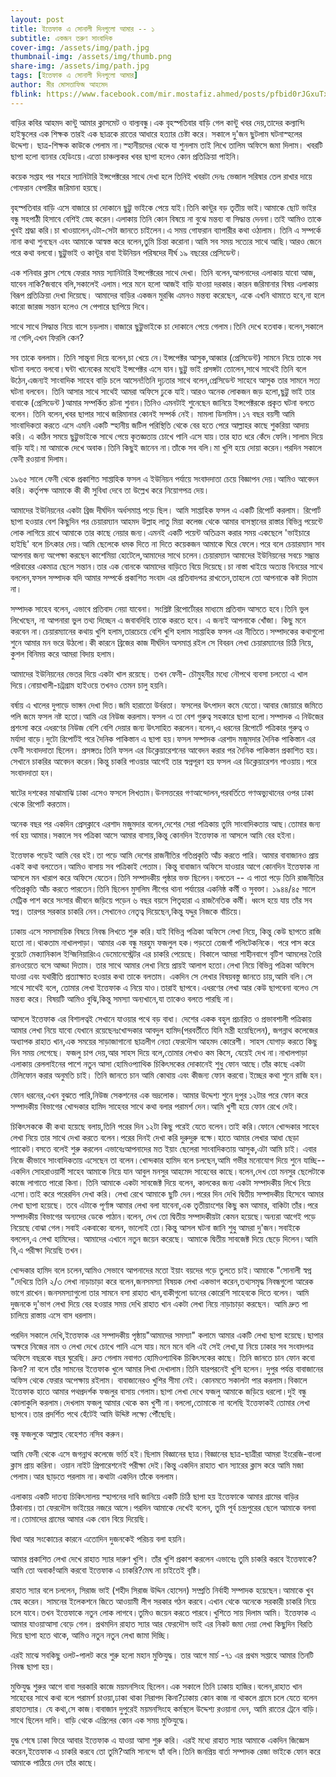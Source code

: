 ```yaml
---
layout: post
title: ইত্তেফাক এ সোনালী দিনগুলো আমার -- ১
subtitle: একজন তরুণ সাংবাদিক
cover-img: /assets/img/path.jpg
thumbnail-img: /assets/img/thumb.png
share-img: /assets/img/path.jpg
tags: [ইত্তেফাক এ সোনালী দিনগুলো আমার]
author: মীর মোসতাফিজ আহমেদ
fblink: https://www.facebook.com/mir.mostafiz.ahmed/posts/pfbid0rJGxuTxyTY1iL6thpFyW1NT2sGqpZHbq45HsEZYmyDF6KDsw72Rdhfc8bCYqiNESl
---
```


<p>
বাড়ির কবির আহমদ কান্টু আমার ক্লাসমেট ও বাল্যবন্ধু।এক বৃহস্পতিবার বাড়ি গেল কান্টু খবর দেয়,তাদের কল্যান্দি হাইস্কুলের এক শিক্ষক তারই এক ছাত্রকে রাতের আধারে হত্যার চেষ্টা করে। সকালে দু'জন ছুটলাম ঘটনাস্হলের উদ্দেশ্য। ছাত্র-শিক্ষক কাউকে পেলাম না।স্হানীয়দের থেকে যা শুনলাম তাই লিখে তালিম অফিসে জমা দিলাম। খবরটি ছাপা হলো ব্যানার হেডিংয়ে।এত্তো চাঞ্চল্যকর খবর ছাপা হলেও কোন প্রতিক্রিয়া পাইনি। 
</p>
<p>
কয়েক সপ্তাহ পর শহরে স্যানিটারি ইন্সপেক্টরের সাথে দেখা হলে তিনিই খবরটা দেনঃ ভেজাল সরিষার  তেল  রাখার দায়ে গোফরান বেপারীর জরিমানা হয়ছে।</p>
<p>

বৃহস্পতিবার বাড়ি এসে বাজারে চা দোকানে ছুট্টু ভাইকে পেয়ে যাই।তিনি কান্টুর বড় তৃতীয় ভাই।আমাকে ছোট ভাইর বন্ধু সহপাঠী হিসাবে বেশিই স্নেহ করেন।এলাকায় তিনি কোন বিষয়ে না বুঝে মন্তব্য বা সিদ্ধান্ত দেননা।তাই আমিও তাকে খুবই শ্রদ্ধা করি।চা খাওয়ালেন,এটা-সেটা জানতে চাইলেন।এ সময় গোফরান ব্যাপারীর কথা ওঠালাম। তিনি এ সম্পর্কে নানা কথা শুনছেন এবং আমাকে আস্বস্ত করে বলেন,তুমি চিন্তা করোনা।আমি সব সময় সত্যের সাথে আছি।আরও জেনে পরে কথা বলবো।ছুট্টুভাই ও কান্টুর বাবা ইউনিয়ন পরিষদের দীর্ঘ ১৯ বছরের প্রেসিডেন্ট।</p>
<p>
  
এক শনিবার ক্লাস শেষে ফেরার সময় স্যানিটারি ইন্সপেক্টরের সাথে দেখা। তিনি বলেন,আপনাদের  এলাকায় যাবো আজ, যাবেন নাকি?জবাবে বলি,সকালেই এলাম।পরে মনে হলো আজই বাড়ি যাওয়া দরকার।কারন জরিমানার বিষয় এলাকায়  বিরূপ প্রতিক্রিয়া দেখা দিয়েছে। আমাদের বাড়ির একজন মুরব্বি  এমনও মন্তব্য করেছেন, একে এখনি থামাতে হবে,না হলে কারো জারজ সন্তান হলেও সে পেপারে ছাপিয়ে দিবে।</p>
<p>

সাথে সাথে সিদ্ধান্ত নিয়ে বাসে চড়লাম।বাজারে ছুট্টুভাইকে  চা দোকানে পেয়ে গেলাম।তিনি দেখে হতবাক।বলেন,সকালে না গেলি,এখন ফিরলি কেন?</p>
<p>

সব তাকে বললাম। তিনি সান্ত্বনা দিয়ে বলেন,চা খেয়ে নে।ইন্সপেক্টর আসুক,আব্বার (প্রেসিডেন্ট)   সামনে নিয়ে তাকে সব ঘটনা বলতে বলবো।ঘন্টা খানেকের মধ্যেই ইন্সপেক্টর এসে যান।ছুট্টু ভাই প্রসঙ্গটা তোলেন,সাথে সাথেই তিনি বলে উঠেন,এজন্যই সাংবাদিক সাহেব বাড়ি চলে আসেন!তিনি দৃঢ়তার সাথে বলেন,প্রেসিডেন্ট  সাহেবে আসুক তার সামনে সত্য ঘটনা বলবেন। তিনি আসার সাথে সাথেই  আমরা অফিসে ঢুকে যাই।আরও অনেক লোকজন জড় হলো,ছুট্টু ভাই তার  বাবাকে (প্রেসিডেন্ট )আমার সম্পর্কিত রটনা শুনান।তিনিও এমনটাই শুনেছেন জানিয়ে  ইন্সপেক্টরকে প্রকৃত ঘটনা বলতে বলেন। তিনি বলেন,খবর ছাপার সাথে  জরিমানার কোনই সম্পর্ক নেই। মামলা ডিসমিস।১৭ বছর বয়সী আমি  সাংবাদিকতা করতে এসে এমনি একটি স্হানীয় জটিল পরিস্থিতি থেকে বের হতে পেরে আল্লাহর কাছে শুকরিয়া আদায় করি। এ কঠিন সময়ে ছুট্টুভাইকে সাথে পেয়ে কৃতজ্ঞতায় চোখে পানি এসে যায়।তার হাত ধরে কেঁদে ফেলি।সালাম দিয়ে বাড়ি যাই।মা আমাকে দেখে অবাক।তিনি কিছুই জানেন না।তাঁকে সব বলি।মা খুশি হয়ে দোয়া করেন।পরদিন সকালে ফেনী রওয়ানা দিলাম।</p>
<p>

১৯৬৫ সালে ফেনী থেকে প্রকাশিত সাপ্তাহিক ফসল এ ইউনিয়ন পর্যায়ে সংবাদদাতা চেয়ে বিজ্ঞাপন দেয়।আমিও আবেদন করি। কর্তৃপক্ষ আমাকে কী কী সুবিধা দেবে তা উল্লেখ করে নিয়োগপত্র দেয়।</p>
<p>

আমাদের ইউনিয়নের একটা ব্রিজ দীর্ঘদিন অর্ধসমাপ্ত পড়ে ছিল। আমি সাপ্তাহিক ফসল এ একটি রিপোর্ট করলাম। রিপোর্ট ছাপা হওয়ার বেশ কিছুদিন পর চেয়ারম্যান আহমদ উল্লাহ লাতু মিয়া কলেজ থেকে আমার বাসস্থানের রাস্তার বিভিন্ন পয়েন্টে লোক লাগিয়ে রাখে আমাকে তার কাছে নেয়ার জন্য।এমনই একটি পয়েন্ট অতিক্রম করার সময় একছেলে 'ভাইচারে হাইছি' বলে চিৎকার দেয়।আমি ছেলেকে ধমক দিতে না দিতে কয়েকজন আমাকে ঘিরে ফেলে।পরে বলে চেয়ারম্যান সাব আপনার জন্য অপেক্ষা করছেন কাশেমিয়া হোটেলে,আমাদের সাথে চলেন।চেয়ারম্যান আমাদের ইউনিয়নের সবচে  সম্ভ্রান্ত পরিবারের একমাত্র ছেলে সন্তান।তার এক বোনকে আমাদের বাড়িতে বিয়ে দিয়েছে।চা নাস্তা খাইয়ে অত্যন্ত বিনয়ের সাথে বললেন,ফসল সম্পাদক যদি আমার সম্পর্কে প্রকাশিত সংবাদ এর প্রতিবাদপত্র রাখতেন,তাহলে তো আপনাকে কষ্ট দিতাম না। </p>
<p>

সম্পাদক সাহেব বলেন, এভাবে প্রতিবাদ নেয়া যাবেনা। সংশ্লিষ্ট রিপোর্টােরর মাধ্যমে  প্রতিবাদ আসতে  হবে।তিনি ভুল লিখেছেন, না আপনারা ভুল তথ্য দিচ্ছেন এ জবাবদিহি তাকে করতে হবে। এ জন্যই আপনাকে খোঁজা। কিছু মনে করবেন না।চেয়ারম্যানের কথায় খুশি হলাম,তারচেয়ে বেশি খুশি  হলাম সাপ্তাহিক ফসল এর নীতিতে।সম্পাদকের কথাগুলো শুনে আমার মন ভরে উঠলো।কী কারনে ব্রিজের কাজ দীর্ঘদিন অসমাপ্ত রইল সে বিবরন লেখা চেয়ারম্যানের চিঠি নিয়ে, কুশল বিনিময় করে আমরা বিদায় হলাম।</p>
<p>

আমাদের ইউনিয়নের ভেতর দিয়ে একটা খাল রয়েছে। তখন ফেনী- চৌমুহনীর মধ্যে নৌপথে ব্যবসা চলতো এ খাল দিয়ে।নোয়াখালী-চট্রগ্রাম হাইওয়ে তখনও তেমন চালু হয়নি। </p>
<p>

বর্ষায় এ খালের দুপাড়ে ভাঙ্গন দেখা দিত।জমি হারাতো উর্বরতা। ফসলের উৎপাদন কমে যেতো।আবার জোয়ারে জমিতে পলি জমে ফসল নষ্ট হতো।আমি এর নিউজ করলাম।ফসল এ তা বেশ গুরুত্ব সহকারে ছাপা হলো।সম্পাদক এ নিউজের প্রশংসা করে এধরণের নিউজ বেশি বেশি দেয়ার জন্য উৎসাহিত করলেন।বলেন,এ ধরনের রিপোর্টে  পত্রিকার গুরুত্ব ও মর্যাদা বাড়ে।দুটো রিপোর্টই পরে দৈনিক পাকিস্তান এ ছাপা হয়।ফসল সম্পাদক এরশাদ মজুমদার দৈনিক পাকিস্তান এর ফেনী সংবাদদাতা ছিলেন। প্রসঙ্গতঃ তিনি  ফসল এর ডিক্লেয়ারেশনের আবেদন করার পর দৈনিক পাকিস্তান প্রকাশিত হয়।সেখানে চাকরির আবেদন করেন।কিন্তু  চাকরি পাওয়ার আগেই তার স্বপ্নপূরণ হয় ফসল এর ডিক্লেয়ারেশন পাওয়ায়।পরে সংবাদদাতা হন।</p>
<p>

ষাটের দশকের মাঝামাঝি ঢাকা এসেও ফসলে লিখতাম।উনসত্তরের গণআন্দোলন,পরবর্তিতে গণঅভ্যুথানের ওপর ঢাকা থেকে রিপোর্ট করতাম। </p>
<p>

অনেক বছর পর একদিন প্রেসক্লাবে এরশাদ মজুমদার বলেন,দেশের সেরা পত্রিকায় তুমি সাংবাদিকতায় আছ।তোমার জন্য গর্ব হয় আমার।সকালে সব পত্রিকা আসে আমার বাসায়,কিন্তু কোনদিন ইত্তেফাক না আসলে আমি বের হইনা। </p>
<p>

ইত্তেফাক পড়েই আমি বের হই।তা পড়ে আমি দেশের রাজনীতির গতিপ্রকৃতি আঁচ করতে পারি। আমার বাবাজানও প্রায় একই কথা বলতেেন।আমিও বাসায় সব পত্রিকাই পেতাম। কিন্তু বাবাজান অফিসে যাওয়ার আগে কোনদিন ইত্তেফাক না  আসলে মন খারাপ করে অফিসে যেতেন।তিনি সম্পাদকীয় পৃষ্ঠার ভক্ত ছিলেন।বলতেন -- এ পাতা পড়ে তিনি  রাজনীতির গতিপ্রকৃতি আঁচ করতে পারতেন।তিনি ছিলেন মুসলিম লীগের থানা পর্যায়ের একনিষ্ঠ কর্মী ও সুবক্তা। ১৯৪৪/৪৫ সালে মেট্রিক পাশ করে  সংসার জীবনে জড়িয়ে পড়েন ৬ বছর বয়সে পিতৃহারা এ রাজনৈতিক কর্মী। ধ্বংস হয়ে যায় তাঁর সব স্বপ্ন। তারপর সরকার চাকরি নেন।সেখানেও নেতৃত্ব দিয়েছেন,কিন্তু যদ্দুর নিজকে বাঁচিয়ে। </p>
<p>

ঢাকায় এসে সমসাময়িক বিষয়ে নিবন্ধ লিখতে শুরু করি।যাই বিভিন্ন পত্রিকা অফিসে লেখা নিয়ে, কিন্তু কেউ ছাপতে রাজি হতো না।থাকতাম নাখালপাড়া। আমার এক বন্ধু মরহুম ফজলুল হক।পড়তো তেজগাঁ পলিটেকনিকে। পরে পাস করে বুয়েটে মেক্যানিকাল ইন্জিনিয়ারিংএ ডেমোনেস্ট্রেটর এর চাকরি পেয়েছে। বিকালে আমরা শাহীনবাগে বৃটিশ আমলের তৈরি রানওয়েতে বসে আড্ডা দিতাম। তার সাথে আমার লেখা নিয়ে প্রায়ই আলাপ হতো।লেখা নিয়ে বিভিন্ন পত্রিকা অফিসে যাওয়া এবং যথারীতি প্রত্যাক্ষাত হওয়ার কথা তাকে বলতাম। একদিন সে লেখার বিষয়বস্তু জানতে চায়,আমি বলি।সে সাথে সাথেই বলে, তোমার লেখা ইত্তেফাক এ নিয়ে যাও।তারাই ছাপবে।এধরণের লেখা আর কেউ ছাপবেনা বলেও সে মন্তব্য করে। বিষয়টি আমিও বুঝি,কিন্তু সমস্যা অন্যখানে,যা তাকেও বলতে পারছি না। </p>
<p>

আসলে ইত্তেফাক এর বিশালত্বই সেখানে যাওয়ার পথে বড় বাধা। দেশের একক বহুল প্রচারিত ও প্রভাবশালী পত্রিকায় আমার লেখা নিয়ে যাবো যেখানে রয়েছেনঃখোন্দকার আবদুল হামিদ(পরবর্তীতে যিনি মন্ত্রী হয়েছিলেন), জগন্নাথ কলেজের অধ্যাপক রাহাত খান,এক সময়ের সাড়াজাগানো ছাত্রলীগ নেতা ফেরদৌস আহমদ কোরেশী।  সাহস যোগাড়  করতে কিছু দিন সময় লেগেছে। ফজলু চাপ দেয়,আর সাহস দিয়ে বলে,তোমার লেখাও কম কিসে, যেয়েই দেখ না।নাখালপাড়া এলাকায় রেললাইনের পাশে নতুন আসা হোমিওপ্যাথিক চিকিৎসকের দোকানেই শুধু ফোন আছে।তাঁর কাছে একটা টেলিফোন করার অনুমতি চাই। তিনি জানতে চান আমি কোথায় এবং কীজন্য ফোন করবো।ইচ্ছের কথা শুনে রাজি হন। </p>
<p>

ফোন ধরনের,এখন বুঝতে পারি,নিউজ সেকশনের এক ভদ্রলোক। আমার উদ্দেশ্য শুনে  দুপুর ১২টার পরে ফোন করে সম্পাদকীয় বিভাগের খোন্দকার হামিদ সাহেবর সাথে কথা বলার পরামর্শ দেন।আমি খুশী হয়ে ফোন রেখে দেই।</p>
<p>

চিকিৎসককে কী কথা হয়েছে বলায়,তিনি পরের দিন ১২টা কিছু পরেই যেতে বলেন।তাই করি।ফোনে খোন্দকার সাহেব লেখা নিয়ে তার সাথে দেখা করতে বলেন।পরের দিনই দেখা করি দুরুদুরু বক্ষে।হাতে আমার লেখার আধা ছেড়া প্যাকেট।বসতে বলেই শুরু করলেন এভাবেঃআপনাদের মত ইয়াং ছেলেরা সাংবাদিকতায় আসুক,এটা আমি চাই। এবার নিজে কীভাবে সাংবাদিকতায় এসেছেন তা বলেন।খোন্দকার হামিদ বলে চলছেন,আমি গভীর মনোযোগ দিয়ে শুনে যাচ্ছি--একদিন সোহরাওয়ার্দী সাহেব আমাকে নিয়ে যান আবুল মনসুর আহমেদ সাহেবের কাছে।বলেন,দেখ তো মনসুর ছেলেটাকে কাজে লাগাতে পারো কিনা। তিনি আমাকে একটা সাবজেক্ট দিয়ে বলেন, কালকের জন্য একটা সম্পাদকীয় লিখে নিয়ে এসো।তাই করে পরেরদিন দেখা করি। লেখা রেখে আমাকে ছুটি দেন।পরের দিন দেখি দ্বিতীয় সম্পাদকীয় হিসেবে আমার লেখা ছাপা হয়েছে। তবে এটাকে পূর্ণাঙ্গ আমার লেখা বলা যাবেনা,এক তৃতীয়াংশের কিছু কম আমার, বাকিটা তাঁর।পরে সম্পাদকীয় বিভাগের অন্যদের ডেকে পাঠান।বলেন, দেখ তো দ্বিতীয় সম্পাদকীয়টা কেমন হয়েছে।অন্যরা আগেই পড়ে নিয়েছে বোঝা গেল।সবাই একবাক্যে বলেন, ভালোই তো।কিন্তু আসল ঘটনা জানি শুধু আমরা দু'জন।সবাইকে বললেন,এ লেখা হামিদের। আমাদের এখানে নতুন জয়েন করেছে। আমাকে দ্বিতীয় সাবজেক্ট দিয়ে ছেড়ে দিলেন।আমি বি,এ পরীক্ষা দিয়েছি তখন।</p>
<p>

খোন্দকার হামিদ বলে চলেন,আমিও সেভাবে আপনাদের মতো ইয়াং বয়দের গড়ে তুলতে চাই।আমাকে "সোনালী স্বপ্ন "দেখিয়ে তিনি
২/৩ লেখা নাড়াচাড়া করে বলেন,জনসমস্যা  বিষয়ক লেখা একভাগ করেন,তথ্যসমৃদ্ধ
নিবন্ধগুলো আরেক ভাগে রাখেন।জনসমস্যাগুলো তার সামনে বসা রাহাত খান,বাকীগুলো ডানের কোরেশি সাহেবকে দিতে বলেন। 
আমি দুজনকে দু'ভাগ লেখা দিয়ে বের হওয়ার সময়  দেখি রাহাত খান একটা লেখা নিয়ে নাড়াচাড়া করছেন। আমি দ্রুত পা চালিয়ে রাস্তায় এসে বাস ধরলাম। </p>
<p>

পরদিন সকালে দেখি,ইত্তেফাক এর সম্পাদকীয় পৃষ্ঠায়"আমাদের সমস্যা" কলামে আমার একটি লেখা ছাপা হয়েছে।ছাপার অক্ষরে নিজের নাম ও লেখা দেখে চোখে পানি এসে যায়।মনে মনে বলি এই সেই লেখা,যা নিয়ে ঢাকার সব সংবাদপত্র অফিসে বছরকে বছর ঘুরেছি।
 দ্রুত গেলাম নবাগত হোমিওপ্যাথিক চিকিৎসকের কাছে। তিনি জানতে চান ফোন কবো কিনা? না বলে তাঁর সামনের ইত্তেফাক খুলে আমার লিখা দেখালাম।তিনি যারপরনেই খুশি হলেন। দুপুর পর্যন্ত বাবাজানের অফিস থেকে ফেরার অপেক্ষায় রইলাম। বাবাজানেরও খুশির সীমা নেই।  কোনমতে সকালটা পার করলাম।বিকালে ইত্তেফাক হাতে আমার পথপ্রদর্শক ফজলুর বাসায় গেলাম।ছাপা লেখা দেখে ফজলু আমাকে জড়িয়ে ধরলো।দুই বন্ধু কোলাকুলি করলাম।দেখলাম ফজলু আমার থেকে কম খুশী না।বললো,তোমাকে না বলেছি ইত্তেফাকই তোমার লেখা ছাপবে।তার প্রদর্শিত পথে হেঁটেই আমি উদ্দিষ্ট লক্ষ্যে পৌঁছেছি। </p>
<p>

 বন্ধু ফজলুকে আল্লাহ বেহেশত নসিব করুন। </p>
<p>

আমি ফেনী থেকে এসে জগন্নাথ কলেজে ভর্তি হই।ছিলাম বিজ্ঞানের ছাত্র।বিজ্ঞানের ছাত্র-ছাত্রীরা আমরা ইংরেজি-বাংলা ক্লাস প্রায় করিনা। ওয়ান নাইট প্রিপারেশনেই পরীক্ষা দেই।কিন্তু একদিন রাহাত খান স্যারের ক্লাস করে আমি মজা পেলাম।আর ছাড়তে পরলাম না।কথাটা একদিন তাঁকে বললাম। </p>
<p>

এলাকায় একটি দাতব্য চিকিৎসালয় স্হাপনের দাবি জানিয়ে একটি চিঠি ছাপা হয় ইত্তেফাকে আমার গ্রামের বাড়ির ঠিকানায়।তা ফেরদৌস ভাইয়ের নজরে আসে।পরদিন আমাকে দেখেই বলেন, তুমি পূর্ব চন্দ্রপুরের ছেলে আমাকে বলবা না।তোমাদের গ্রামের আমার এক বোন বিয়ে দিয়েছি। </p>
<p>

দ্বিধা আর সংকোচের কারনে এতোদিন দুজনকেই পরিচয় বলা হয়নি। </p>
<p>

আমার প্রকাশিত লেখা দেখে রাহাত স্যার দারুণ খুশি। তাঁর খুশি প্রকাশ করলেন এভাবেঃ তুমি চাকরি করবে ইত্তেফাকে?আমি তো অবাক!আমি করবো ইত্তেফাক এ চাকরি?মেঘ না চাইতেই বৃষ্টি। </p>
<p>

রাহাত স্যার বলে চললেন, সিরাজ ভাই (শহীদ সিরাজ উদ্দিন হোসেন) সম্প্রতি নির্বাহী সম্পাদক হয়েছেন।আমাকে খুব স্নেহ করেন। সামনের ইলেকশনে জিতে আওয়ামী লীগ সরকার গঠন করবে।এখান থেকে অনেকে সরকারী চাকরি নিয়ে  চলে যাবে।তখন ইত্তেফাকে নতুন লোক লাগবে।তুমিও জয়েন করতে পারবে।খুশিতে সায় দিলাম আমি। ইত্তেফাক এ আমার যাওয়াআসা বেড়ে গেল।
প্রথমদিন রাহাত স্যার আর ফেরদৌস ভাই এর নিকট জমা দেয়া লেখা কিছুদিন বিরতি দিয়ে ছাপা হতে থাকে, আমিও নতুন নতুন লেখা জামা দিচ্ছি। </p>
<p>

এরই মাঝে সবকিছু ওলট-পালট করে শুরু হলো মহান মুক্তিযুদ্ধ। তার আগে মার্চ -৭১ এর প্রথম সপ্তাহে আমার তিনটি নিবন্ধ ছাপা হয়। </p>
<p>

মুক্তিযুদ্ধ শুরুর আগে বাবা সরকারি কাজে ময়মনসিংহ ছিলেন।এক সকালে তিনি ঢাকায় হাজির।বলেন,রাহাত খান সাহেবের সাথে কথা বলে পরামর্শ  চাওয়া,ঢাকা থাকা নিরাপদ কিনা?ঢাকায় কোন কাজ না থাকলে গ্রামে চলে যেতে বলেন রাহাতস্যার।
যে কথা,সে কাজ।বাবাজান দুপুরেই ময়মনসিংহে কর্মস্থলে উদ্দেশ্য রওয়ানা দেন, আমি রাতের ট্রেনে বাড়ি। সাথে ছিলেন দাদি।
বাড়ি থেকে এপ্রিলের কোন এক সময় মুক্তিযুদ্ধে।</p>
<p>

যুদ্ধ শেষে ঢাকা ফিরে আবার ইত্তেফাক এ যাওয়া আসা শুরু করি। 
এরই মধ্যে রাহাত স্যার আমাকে একদিন জিজ্ঞেস করেন,ইত্তেফাক এ চাকরি করবে তো তুমি?আমি সানন্দে হ্যাঁ বলি।তিনি জনপ্রিয় বার্তা সম্পাদক রেজা ভাইকে ফোন করে আমাকে পাঠিয়ে দেন তাঁর কাছে।
</p>